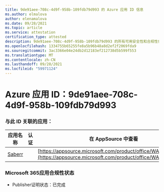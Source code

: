 ```yaml
---
title: 9de91aee-708c-4d9f-958b-109fdb79d993 的 Azure 应用 ID 信息
ms.author: elmalova
author: elenamalova
ms.date: 09/28/2021
ms.topic: article
ms.service: attestation
certification_type: attested
description: 9de91aee-708c-4d9f-958b-109fdb79d993 的所有可用安全性和合规性信息。
ms.openlocfilehash: 1334755b65255fe8a5b96b48a8d2ef2f2069fda9
ms.sourcegitcommit: 3ac3366e04e24db2d12183ef212738d5b599f553
ms.translationtype: MT
ms.contentlocale: zh-CN
ms.lasthandoff: 09/28/2021
ms.locfileid: "59971124"
---
```

# <a name="azure-app-id-9de91aee-708c-4d9f-958b-109fdb79d993"></a>Azure 应用 ID：9de91aee-708c-4d9f-958b-109fdb79d993


### <a name="apps-associated-with-this-id"></a>与此 ID 关联的应用：
| **应用名称** | **认证** | **在 AppSource 中查看** |
|--------------|---------------|-----------------------|
| [Saberr](https://docs.microsoft.com/microsoft-365-app-certification/forward/WA200001501) |  | [https://appsource.microsoft.com/product/office/WA200001501](https://appsource.microsoft.com/product/office/WA200001501) |

### <a name="microsoft-365-app-compliance-status"></a>Microsoft 365应用合规性状态
- Publisher证明状态：已完成
